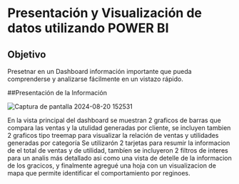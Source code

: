 # Presentación y Visualización de datos utilizando POWER BI

## Objetivo
Presetnar en un Dashboard información importante que pueda comprenderse y analizarse fácilmente en un vistazo rápido.

##Presentación de la Información

![Captura de pantalla 2024-08-20 152531](https://github.com/user-attachments/assets/16efd2db-0ca9-4e86-a96e-5f03d8a64df8)

En la vista principal del dashboard se muestran 2 graficos de barras que compara las ventas y la utulidad generadas por cliente, se incluyen tambien 2 graficos tipo treemap para visualizar la relación de ventas y utilidades generadas por categoría
Se utilizarón 2 tarjetas para resumir la informacion de el total de ventas y de utilidad, tambíen se incluyeron 2 filtros de interes para un analis más detallado asi como una vista de detelle de la informacion de los gracicos, y finalmente agregué una hoja con un visualizacion de mapa que permite identificar el comportamiento por reginoes.
